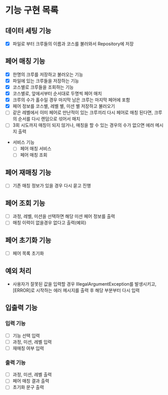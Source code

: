 # 기능 구현 목록

## 데이터 세팅 기능
- [x] 파일로 부터 크루들의 이름과 코스를 불러와서 Repository에 저장

## 페어 매칭 기능
- [x] 한명의 크루를 저장하고 불러오는 기능
- [x] 파일에 있는 크루들을 저장하는 기능
- [x] 코스별로 크루들을 조회하는 기능
- [x] 코스별로, 앞에서부터 순서대로 두명씩 페어 매치
- [x] 크루의 수가 홀수일 경우 마지막 남은 크루는 마지막 페어에 포함
- [x] 페어 정보를 코스별, 레벨 별, 미션 별 저장하고 불러오기
- [ ] 같은 레벨에서 이미 페어로 만난적이 있는 크루끼리 다시 페어로 매칭 된다면, 
      크루의 순서를 다시 랜덤으로 섞어서 매치
- [ ] 3회 시도까지 매칭이 되지 않거나, 매칭을 할 수 있는 경우의 수가 없으면 에러 메시지 출력
- 서비스 기능
  - [ ] 페어 매칭 서비스
  - [ ] 페어 매칭 조회

## 페어 재매칭 기능
- [ ] 기존 매칭 정보가 있을 경우 다시 묻고 진행

## 페어 조회 기능
- [ ] 과정, 레벨, 미션을 선택하면 해당 미션 페어 정보를 출력
- [ ] 매칭 이력이 없을경우 없다고 출력(예외)

## 페어 초기화 기능
- [ ] 페어 목록 초기화

## 예외 처리
- 사용자가 잘못된 값을 입력할 경우 IllegalArgumentException를 발생시키고,
  [ERROR]로 시작하는 에러 메시지를 출력 후 해당 부분부터 다시 입력


## 입출력 기능
### 입력 기능
- [ ] 기능 선택 입력
- [ ] 과정, 미션, 레벨 입력
- [ ] 재매칭 여부 입력

### 출력 기능
- [ ] 과정, 미션, 레벨 출력
- [ ] 페어 매칭 결과 출력
- [ ] 초기화 문구 출력